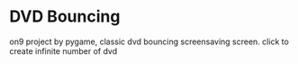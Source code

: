 # DVD Bouncing
on9 project by pygame, classic dvd bouncing screensaving screen.
click to create infinite number of dvd
